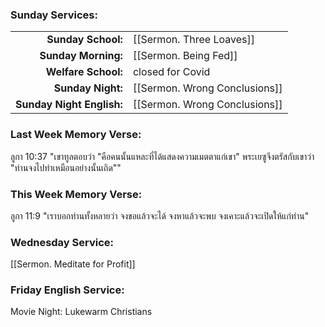 ### Sunday Services:
|                           |                               |
| -------------------------:|:----------------------------- |
|        **Sunday School:** | [[Sermon. Three Loaves]]      |
|       **Sunday Morning:** | [[Sermon. Being Fed]]         |
|       **Welfare School:** | closed for Covid              |
|         **Sunday Night:** | [[Sermon. Wrong Conclusions]] |
| **Sunday Night English:** | [[Sermon. Wrong Conclusions]] |
### Last Week Memory Verse:
ลูกา 10:37 "เขาทูลตอบว่า "คือคนนั้นแหละที่ได้แสดงความเมตตาแก่เขา" พระเยซูจึงตรัสกับเขาว่า "ท่านจงไปทำเหมือนอย่างนั้นเถิด""
### This Week Memory Verse:
ลูกา 11:9 "เราบอกท่านทั้งหลายว่า จงขอแล้วจะได้ จงหาแล้วจะพบ จงเคาะแล้วจะเปิดให้แก่ท่าน"
### Wednesday Service:
[[Sermon. Meditate for Profit]]
### Friday English Service:
Movie Night: Lukewarm Christians